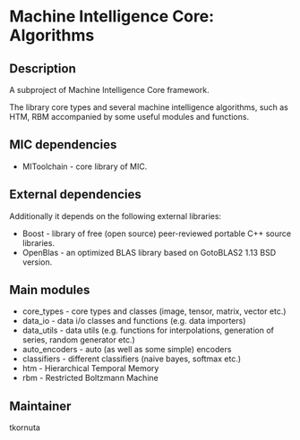 Machine Intelligence Core: Algorithms
=========================================

Description
-----------

A subproject of Machine Intelligence Core framework.

The library core types and several machine intelligence algorithms, such as HTM, RBM accompanied by some useful modules and functions.

MIC dependencies
------------
   * MIToolchain - core library of MIC.

External dependencies
------------
Additionally it depends on the following external libraries:
   * Boost - library of free (open source) peer-reviewed portable C++ source libraries.
   * OpenBlas - an optimized BLAS library based on GotoBLAS2 1.13 BSD version.

Main modules
------------
   * core_types - core types and classes (image, tensor, matrix, vector etc.)
   * data_io - data i/o classes and functions (e.g. data importers)
   * data_utils - data utils (e.g. functions for interpolations, generation of series, random generator etc.)
   * auto_encoders - auto (as well as some simple) encoders
   * classifiers - different classifiers (naive bayes, softmax etc.)
   * htm - Hierarchical Temporal Memory 
   * rbm - Restricted Boltzmann Machine


Maintainer
----------

tkornuta